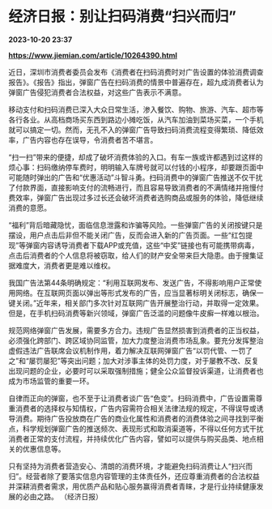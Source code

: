 # 经济日报：别让扫码消费“扫兴而归”

**2023-10-20 23:37**

**https://www.jiemian.com/article/10264390.html**

近日，深圳市消费者委员会发布《消费者在扫码消费时对广告设置的体验消费调查报告》。《报告》指出，弹窗广告在扫码消费的情景中普遍存在，超九成消费者认为弹窗广告侵犯消费者合法权益，对这些广告表示不满意。

移动支付和扫码消费已深入大众日常生活，渗入餐饮、购物、旅游、汽车、超市等各行各业。从高档商场买东西到路边小摊吃饭，从汽车加油到菜场买菜，一个手机就可以搞定一切。然而，无孔不入的弹窗广告导致扫码消费流程变得繁琐、降低效率，广告内容也存在误导，令消费者苦不堪言。

“扫一扫”带来的便捷，却成了破坏消费体验的入口。有车一族或许都遇到过这样的烦心事：扫码缴纳停车费时，明明输入车牌号就可以付钱的小程序，却要跟页面中可能随时弹出的广告和“优惠活动”斗智斗勇。扫码消费中的弹窗广告推送不仅干扰了付款界面，直接影响支付的流畅进行，而且容易导致消费者的不满情绪并拖慢付费效率，弹窗广告出现过多过长还会破坏消费者选购商品或服务的体验，降低继续消费的意愿。

“福利”背后暗藏隐忧，面临信息泄露和诈骗等风险。一些弹窗广告的关闭按键只是摆设，用户点击后非但不能关闭广告，反而会进入新的广告页面。一些“红包提现”等弹窗内容诱导消费者下载APP或充值，这些“中奖”链接也有可能携带病毒，点击后消费者的个人信息将被窃取，给人们的财产安全带来巨大隐患。由于搜集证据难度大，消费者更是难以维权。

我国广告法第44条明确规定：“利用互联网发布、发送广告，不得影响用户正常使用网络。在互联网页面以弹出等形式发布的广告，应当显著标明关闭标志，确保一键关闭。”近年来，相关部门多次针对互联网广告开展整治行动，并取得一定效果。但是，在手机扫码消费等新兴领域，弹窗广告泛滥的问题像牛皮癣一样难以根治。

规范网络弹窗广告发展，需要多方合力。违规广告显然损害到消费者的正当权益，必须强化跨部门、跨区域协同监管，加大力度整治消费市场乱象。要充分发挥整治虚假违法广告联席会议机制作用，着力解决互联网弹窗广告“以罚代管、一罚了之”和“屡罚屡犯”等突出问题；加大对涉事主体的处罚力度，对于屡教不改、反复出现问题的企业，必要时可以采取强制措施；健全公众监督投诉渠道，让消费者也成为市场监管的重要一环。

自律而正向的弹窗，也不至于让消费者谈广告“色变”。扫码消费中，广告设置需尊重消费者的选择权与知情权，广告内容需符合相关法律法规的规定，不得误导或诱导消费。期待广告投放商在广告的商业化属性和消费者的消费体验之间寻找到平衡点，科学规划弹窗广告的推送频次、表现形式和取消渠道等，不得以任何方式干扰消费者正常的支付流程，并持续优化广告内容，譬如可以提供与购买品类、地点相关的优惠信息等。

只有坚持为消费者营造安心、清朗的消费环境，才能避免扫码消费让人“扫兴而归”。经营者除了要落实信息内容管理的主体责任外，还应尊重消费者的合法权益并深耕消费者需求，用优质产品和贴心服务赢得消费者青睐，才是行业持续健康发展的必由之路。 （经济日报）
